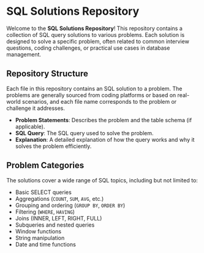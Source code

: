 # SQL Solutions Repository

Welcome to the **SQL Solutions Repository**! This repository contains a collection of SQL query solutions to various problems. Each solution is designed to solve a specific problem, often related to common interview questions, coding challenges, or practical use cases in database management.

## Repository Structure

Each file in this repository contains an SQL solution to a problem. The problems are generally sourced from coding platforms or based on real-world scenarios, and each file name corresponds to the problem or challenge it addresses.

- **Problem Statements**: Describes the problem and the table schema (if applicable).
- **SQL Query**: The SQL query used to solve the problem.
- **Explanation**: A detailed explanation of how the query works and why it solves the problem efficiently.

## Problem Categories

The solutions cover a wide range of SQL topics, including but not limited to:

- Basic SELECT queries
- Aggregations (`COUNT`, `SUM`, `AVG`, etc.)
- Grouping and ordering (`GROUP BY`, `ORDER BY`)
- Filtering (`WHERE`, `HAVING`)
- Joins (INNER, LEFT, RIGHT, FULL)
- Subqueries and nested queries
- Window functions
- String manipulation
- Date and time functions
